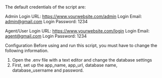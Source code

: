 The default credentials of the script are:

Admin Login
URL: https://www.yourwebsite.com/admin
Login Email: admin@gmail.com
Login Password: 1234

Agent/User Login
URL: https://www.yourwebsite.com/login
Login Email: agent@gmail.com
Login Password: 1234


Configuration
Before using and run this script, you must have to change the following information.
1. Open the .env file with a text editor and change the database settings
2. First, set up the app_name, app_url, database name, database_username and password.